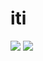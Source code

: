 # iti

![](https://github-readme-stats.vercel.app/api?username=tocoteron&count_private=true&show_icons=true&theme=dracula)
![](https://github-readme-stats.vercel.app/api/top-langs/?username=tocoteron&layout=compact&theme=dracula)
